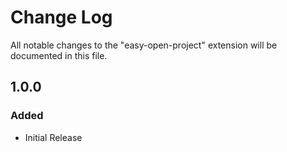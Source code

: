 # Change Log

All notable changes to the "easy-open-project" extension will be documented in this file.

## 1.0.0

### Added

- Initial Release